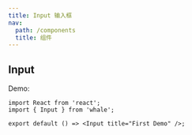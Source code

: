```yaml
---
title: Input 输入框
nav:
  path: /components
  title: 组件
---
```


## Input

Demo:

```tsx
import React from 'react';
import { Input } from 'whale';

export default () => <Input title="First Demo" />;
```
